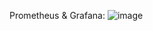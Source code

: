 Prometheus & Grafana:
![image](https://github.com/user-attachments/assets/462fd4b2-fd92-4cc8-8903-041d2d560adc)

